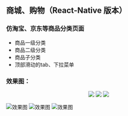 ## 商城、购物（React-Native 版本）
### 仿淘宝、京东等商品分类页面
- 商品一级分类
- 商品二级分类
- 商品子分类
- 顶部滑动的tab、下拉菜单

### 效果图：

<center>
    <figure>
        <img src="https://github.com/pengzhenjin/react-native-mall/blob/master/screenshot/1.png" />
        <img src="https://github.com/pengzhenjin/react-native-mall/blob/master/screenshot/2.png" />
        <img src="https://github.com/pengzhenjin/react-native-mall/blob/master/screenshot/3.png" />
    </figure>
</center>


![效果图](https://github.com/pengzhenjin/react-native-mall/blob/master/screenshot/1.png)
![效果图](https://github.com/pengzhenjin/react-native-mall/blob/master/screenshot/2.png)
![效果图](https://github.com/pengzhenjin/react-native-mall/blob/master/screenshot/3.png)
